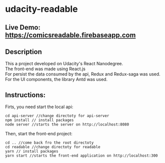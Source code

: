 # udacity-readable

## Live Demo: https://comicsreadable.firebaseapp.com

## Description

This a project developed on Udacity's React Nanodegree.
<br>
The front-end was made using React.js
<br>
For persist the data consumed by the api, Redux and Redux-saga was used.
<br>
For the UI components, the library Antd was used.

## Instructions: 
Firts, you need start the local api:
```
cd api-server //change directoty for api-server
npm install // install packages
node server //starts the server on http://localhost:8080
```
Then, start the front-end project:
```
cd .. //come back fro the root directoty
cd readable //change directoty for readable
yarn // install packages
yarn start //starts the front-end application on http://localhost:300
```

